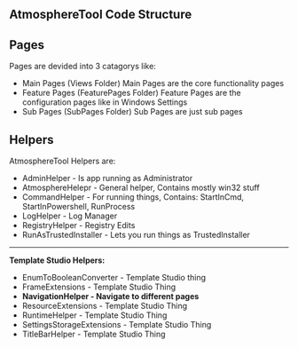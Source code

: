 ## **AtmosphereTool Code Structure**

## Pages
Pages are devided into 3 catagorys like:

 - Main Pages (Views Folder)
   Main Pages are the core functionality pages
 - Feature Pages (FeaturePages Folder)
   Feature Pages are the configuration pages like in Windows Settings
 - Sub Pages (SubPages Folder)
   Sub Pages are just sub pages
   
## Helpers
AtmosphereTool Helpers are:

 - AdminHelper - Is app running as Administrator
 - AtmosphereHelepr - General helper, Contains mostly win32 stuff
 - CommandHelper - For running things, Contains: StartInCmd, StartInPowershell, RunProcess
 - LogHelper - Log Manager
 - RegistryHelper - Registry Edits
 - RunAsTrustedInstaller - Lets you run things as TrustedInstaller
 
  ---
 
   **Template Studio Helpers:**
 - EnumToBooleanConverter - Template Studio thing
 - FrameExtensions - Template Studio Thing
 - **NavigationHelper - Navigate to different pages**
 - ResourceExtensions - Template Studio Thing
 - RuntimeHelper - Template Studio Thing
 - SettingsStorageExtensions - Template Studio Thing
 - TitleBarHelper - Template Studio Thing